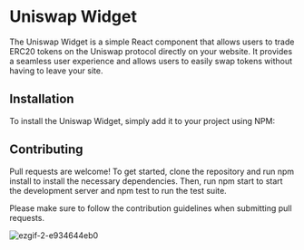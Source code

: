 # Uniswap Widget

The Uniswap Widget is a simple React component that allows users to trade ERC20 tokens on the Uniswap protocol directly on your website. It provides a seamless user experience and allows users to easily swap tokens without having to leave your site.

## Installation

To install the Uniswap Widget, simply add it to your project using NPM:

## Contributing

Pull requests are welcome! To get started, clone the repository and run npm install to install the necessary dependencies. Then, run npm start to start the development server and npm test to run the test suite.

Please make sure to follow the contribution guidelines when submitting pull requests.

![ezgif-2-e934644eb0](https://github.com/shinobi8894/uniswap-widget/assets/56811611/3474e051-c3e9-41c1-b325-a46b3602c4d7)
